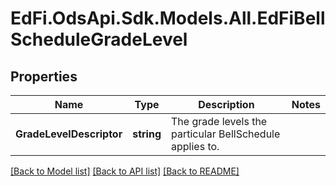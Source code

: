 # EdFi.OdsApi.Sdk.Models.All.EdFiBellScheduleGradeLevel
## Properties

Name | Type | Description | Notes
------------ | ------------- | ------------- | -------------
**GradeLevelDescriptor** | **string** | The grade levels the particular BellSchedule applies to. | 

[[Back to Model list]](../README.md#documentation-for-models) [[Back to API list]](../README.md#documentation-for-api-endpoints) [[Back to README]](../README.md)

